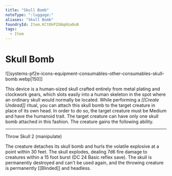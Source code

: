 ```yaml
---
title: "Skull Bomb"
noteType: ":luggage:"
aliases: "Skull Bomb"
foundryId: Item.KCt0kPZGNq6Ga0uN
tags:
  - Item
---
```


# Skull Bomb
![[systems-pf2e-icons-equipment-consumables-other-consumables-skull-bomb.webp|150]]

This device is a human-sized skull crafted entirely from metal plating and clockwork gears, which slots easily into a human skeleton in the spot where an ordinary skull would normally be located. While performing a _[[Create Undead]]_ ritual, you can attach this skull bomb to the target creature in place of its own head. In order to do so, the target creature must be Medium and have the humanoid trait. The target creature can have only one skull bomb attached in this fashion. The creature gains the following ability.

* * *

Throw Skull 2 (manipulate)

The creature detaches its skull bomb and hurls the volatile explosive at a point within 30 feet. The skull explodes, dealing 7d6 fire damage to creatures within a 15 foot burst (DC 24 Basic reflex save). The skull is permanently destroyed and can't be used again, and the throwing creature is permanently [[Blinded]] and headless.
